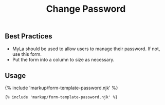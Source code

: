 ﻿---
title: Change Password
summary: The Change Password Form allows the user to manage their password.
tags: form-templates
layout: guide
eleventyNavigation:
  key: Change Password
  parent: Form Templates
  order: 2
  excerpt: The Change Password Form allows the user to manage their password.
  img: /img/illustrations/illus-change-password.svg
---

## Best Practices

- MyLa should be used to allow users to manage their password. If not, use this form.
- Put the form into a column to size as necessary.

## Usage

{% include 'markup/form-template-password.njk' %}

```html
{% include 'markup/form-template-password.njk' %}
```
